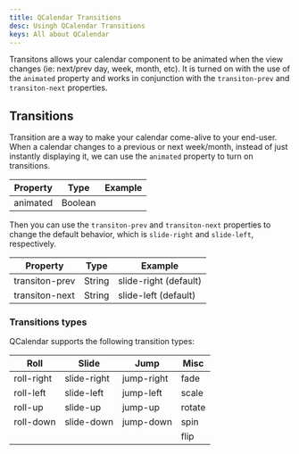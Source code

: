 ```yaml
---
title: QCalendar Transitions
desc: Usingh QCalendar Transitions
keys: All about QCalendar
---
```


Transitons allows your calendar component to be animated when the view changes (ie: next/prev day, week, month, etc). It is turned on with the use of the `animated` property and works in conjunction with the `transiton-prev` and `transiton-next` properties.

## Transitions

Transition are a way to make your calendar come-alive to your end-user. When a calendar changes to a previous or next week/month, instead of just instantly displaying it, we can use the `animated` property to turn on transitions.

| Property | Type           | Example      |
| -------  | -------------- | -----------  |
| animated | Boolean        |              |

Then you can use the `transiton-prev` and `transiton-next` properties to change the default behavior, which is `slide-right` and `slide-left`, respectively.

| Property | Type           | Example      |
| -------  | -------------- | -----------  |
| transiton-prev | String   | slide-right (default) |
| transiton-next | String   | slide-left (default)  |

### Transitions types

QCalendar supports the following transition types:

| Roll       | Slide       | Jump       | Misc   |
| ----       | ----        | ----       | ----   |
| roll-right | slide-right | jump-right | fade   |
| roll-left  | slide-left  | jump-left  | scale  |
| roll-up    | slide-up    | jump-up    | rotate |
| roll-down  | slide-down  | jump-down  | spin   |
|            |             |            | flip   |

